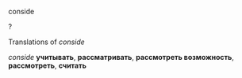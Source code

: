 conside

?


Translations of _conside_

_conside_
**учитывать**, **рассматривать**, **рассмотреть возможность**, **рассмотреть**, **считать**